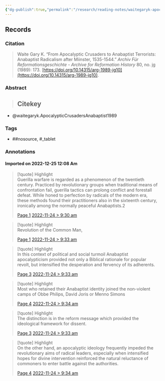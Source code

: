 ```yaml
---
{"dg-publish":true,"permalink":"/research/reading-notes/waitegaryk-apocalyptic-crusaders-anabaptist1989/","tags":["gardenEntry"]}
---
```



## Records

### Citation

> Waite Gary K. “From Apocalyptic Crusaders to Anabaptist Terrorists: Anabaptist Radicalism after Miinster, 1535-1544.” _Archiv Für Reformationsgeschichte - Archive for Reformation History_ 80, no. jg (1989): 173. [https://doi.org/10.14315/arg-1989-jg10](https://doi.org/10.14315/arg-1989-jg10).

### Abstract

>## Citekey
- @waitegaryk.ApocalypticCrusadersAnabaptist1989

### Tags

- ##nosource, #_tablet

### Annotations



#### Imported on 2022-12-25 12:08 Am

> [!quote] Highlight  
> Guerilla warfare is regarded as a phenomenon of the twentieth century. Practiced by revolutionary groups when traditional means of confrontation fail, guerilla tactics can prolong conflict and forestall defeat. While honed to perfection by radicals of the modern era, these methods found their practitioners also in the sixteenth century, ironically among the normally peaceful Anabaptists.2
>
> [Page 1](zotero://open-pdf/library/items/W7DX8X4C?page=1) [2022-11-24 > 9:30 am](2022-11-24#9:30%20am)

> [!quote] Highlight  
> Revolution of the Common Man,
>
> [Page 1](zotero://open-pdf/library/items/W7DX8X4C?page=1) [2022-11-24 > 9:33 am](2022-11-24#9:33%20am)

> [!quote] Highlight  
> In this context of political and social turmoil Anabaptist apocalypticism provided not only a Biblical rationale for popular revolt, but intensified the desperation and fervency of its adherents.
>
> [Page 3](zotero://open-pdf/library/items/W7DX8X4C?page=3) [2022-11-24 > 9:33 am](2022-11-24#9:33%20am)

> [!quote] Highlight  
> Most who retained their Anabaptist identity joined the non-violent camps of Obbe Philips, David Joris or Menno Simons
>
> [Page 4](zotero://open-pdf/library/items/W7DX8X4C?page=4) [2022-11-24 > 9:34 am](2022-11-24#9:34%20am)

> [!quote] Highlight  
> The distinction is in the reform message which provided the ideological framework for dissent.
>
> [Page 3](zotero://open-pdf/library/items/W7DX8X4C?page=3) [2022-11-24 > 9:33 am](2022-11-24#9:33%20am)

> [!quote] Highlight  
> On the other hand, an apocalyptic ideology frequently impeded the revolutionary aims of radical leaders, especially when intensified hopes for divine intervention reinforced the natural reluctance of commoners to enter battle against the authorities.
>
> [Page 4](zotero://open-pdf/library/items/W7DX8X4C?page=4) [2022-11-24 > 9:34 am](2022-11-24#9:34%20am)




